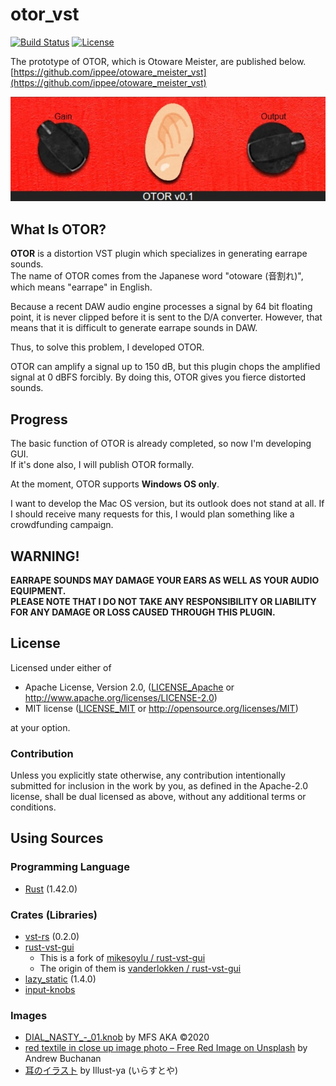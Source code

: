 # otor_vst
[![Build Status](https://travis-ci.org/ippee/otor_vst.svg?branch=master)](https://travis-ci.org/ippee/otor_vst)
[![License](https://img.shields.io/badge/license-Apache--2.0_or_MIT-blue)](https://github.com/ippee/otor_vst/blob/master/LICENSE_Apache)  

The prototype of OTOR, which is Otoware Meister, are published below.  
[https://github.com/ippee/otoware_meister_vst](https://github.com/ippee/otoware_meister_vst)  

![OTOR](images/otor_ui.jpg)  

## What Is OTOR?
**OTOR** is a distortion VST plugin which specializes in generating earrape sounds.  
The name of OTOR comes from the Japanese word "otoware (音割れ)", which means "earrape" in English.  

Because a recent DAW audio engine processes a signal by 64 bit floating point, it is never clipped before it is sent to the D/A converter. However, that means that it is difficult to generate earrape sounds in DAW.  

Thus, to solve this problem, I developed OTOR.  

OTOR can amplify a signal up to 150 dB, but this plugin chops the amplified signal at 0 dBFS forcibly. By doing this, OTOR gives you fierce distorted sounds.  

## Progress
The basic function of OTOR is already completed, so now I'm developing GUI.  
If it's done also, I will publish OTOR formally.  

At the moment, OTOR supports **Windows OS only**.  

I want to develop the Mac OS version, but its outlook does not stand at all. If I should receive many requests for this, I would plan something like a crowdfunding campaign.  

## WARNING!
**EARRAPE SOUNDS MAY DAMAGE YOUR EARS AS WELL AS YOUR AUDIO EQUIPMENT.**  
**PLEASE NOTE THAT I DO NOT TAKE ANY RESPONSIBILITY OR LIABILITY FOR ANY DAMAGE OR LOSS CAUSED THROUGH THIS PLUGIN.**  

## License
Licensed under either of

- Apache License, Version 2.0, ([LICENSE_Apache](https://github.com/ippee/otoware_meister_vst/blob/master/LICENSE_Apache) or http://www.apache.org/licenses/LICENSE-2.0)
- MIT license ([LICENSE_MIT](https://github.com/ippee/otoware_meister_vst/blob/master/LICENSE_MIT) or http://opensource.org/licenses/MIT)

at your option.  

### Contribution
Unless you explicitly state otherwise, any contribution intentionally submitted for inclusion in the work by you, as defined in the Apache-2.0 license, shall be dual licensed as above, without any additional terms or conditions.  

## Using Sources
### Programming Language
- [Rust](https://github.com/rust-lang/rust) (1.42.0)

### Crates (Libraries)
- [vst-rs](https://github.com/RustAudio/vst-rs) (0.2.0)
- [rust-vst-gui](https://github.com/ippee/rust-vst-gui.git)
  - This is a fork of [mikesoylu / rust-vst-gui](https://github.com/mikesoylu/rust-vst-gui)
  - The origin of them is [vanderlokken / rust-vst-gui](https://github.com/vanderlokken/rust-vst-gui)
- [lazy_static](https://github.com/rust-lang-nursery/lazy-static.rs) (1.4.0)
- [input-knobs](https://github.com/g200kg/input-knobs)

### Images
- [DIAL_NASTY_-_01.knob](https://www.g200kg.com/en/webknobman/gallery.php?m=p&p=1679) by MFS AKA ©2020
- [red textile in close up image photo – Free Red Image on Unsplash](https://unsplash.com/photos/NRTYIVUkKnM?utm_source=twitter&utm_medium=referral&utm_content=photos-page-share) by Andrew Buchanan
- [耳のイラスト](https://www.irasutoya.com/2014/05/blog-post_6517.html) by Illust-ya (いらすとや)